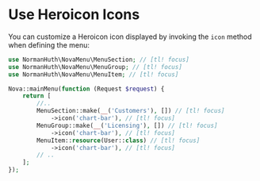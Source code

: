 # Use Heroicon Icons

You can customize a Heroicon icon displayed by invoking the `icon` method when defining the menu:

```php
use NormanHuth\NovaMenu\MenuSection; // [tl! focus]
use NormanHuth\NovaMenu\MenuGroup; // [tl! focus]
use NormanHuth\NovaMenu\MenuItem; // [tl! focus]

Nova::mainMenu(function (Request $request) {
    return [
        //..
        MenuSection::make(__('Customers'), []) // [tl! focus]
            ->icon('chart-bar'), // [tl! focus]
        MenuGroup::make(__('Licensing'), []) // [tl! focus]
            ->icon('chart-bar'), // [tl! focus]
        MenuItem::resource(User::class) // [tl! focus]
            ->icon('chart-bar'), // [tl! focus]
        // ..
    ];
});
```
